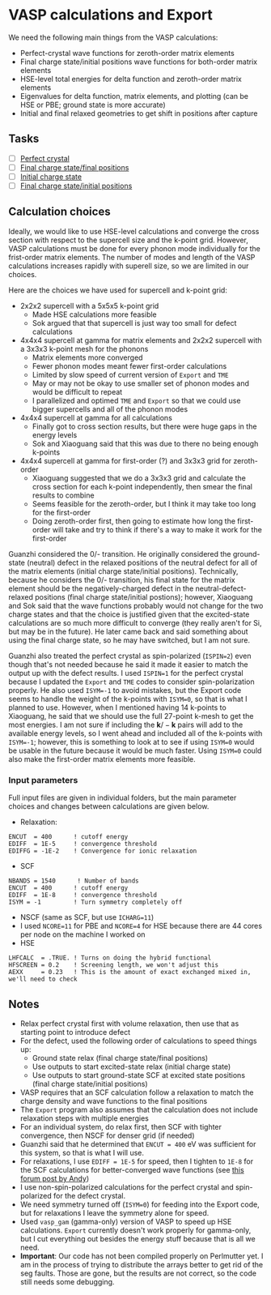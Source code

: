 # VASP calculations and Export

We need the following main things from the VASP calculations:
* Perfect-crystal wave functions for zeroth-order matrix elements
* Final charge state/initial positions wave functions for both-order matrix elements
* HSE-level total energies for delta function and zeroth-order matrix elements
* Eigenvalues for delta function, matrix elements, and plotting (can be HSE or PBE; ground state is more accurate)
* Initial and final relaxed geometries to get shift in positions after capture

## Tasks

- [ ] [Perfect crystal](./pristine)
- [ ] [Final charge state/final positions](./finalChargeState/finalPositions)
- [ ] [Initial charge state](./initialChargeState)
- [ ] [Final charge state/initial positions](./finalChargeState/initialPositions)

## Calculation choices

Ideally, we would like to use HSE-level calculations and converge the cross section with respect to the supercell size and the k-point grid. However, VASP calculations must be done for every phonon mode individually for the frist-order matrix elements. The number of modes and length of the VASP calculations increases rapidly with superell size, so we are limited in our choices. 

Here are the choices we have used for supercell and k-point grid:

* 2x2x2 supercell with a 5x5x5 k-point grid
  * Made HSE calculations more feasible
  * Sok argued that that supercell is just way too small for defect calculations
* 4x4x4 supercell at gamma for matrix elements and 2x2x2 supercell with a 3x3x3 k-point mesh for the phonons
  * Matrix elements more converged
  * Fewer phonon modes meant fewer first-order calculations
  * Limited by slow speed of current version of `Export` and `TME`
  * May or may not be okay to use smaller set of phonon modes and would be difficult to repeat
  * I parallelized and optimed `TME` and `Export` so that we could use bigger supercells and all of the phonon modes
* 4x4x4 supercell at gamma for all calculations
  * Finally got to cross section results, but there were huge gaps in the energy levels
  * Sok and Xiaoguang said that this was due to there no being enough k-points
* 4x4x4 supercell at gamma for first-order (?) and 3x3x3 grid for zeroth-order
  * Xiaoguang suggested that we do a 3x3x3 grid and calculate the cross section for each k-point independently, then smear the final results to combine
  * Seems feasible for the zeroth-order, but I think it may take too long for the first-order
  * Doing zeroth-order first, then going to estimate how long the first-order will take and try to think if there's a way to make it work for the first-order


Guanzhi considered the 0/- transition. He originally considered the ground-state (neutral) defect in the relaxed positions of the neutral defect for all of the matrix elements (initial charge state/initial positions). Technically, because he considers the 0/- transition, his final state for the matrix element should be the negatively-charged defect in the neutral-defect-relaxed positions (final charge state/initial postions); however, Xiaoguang and Sok said that the wave functions probably would not change for the two charge states and that the choice is justified given that the excited-state calculations are so much more difficult to converge (they really aren't for Si, but may be in the future). He later came back and said something about using the final charge state, so he may have switched, but I am not sure.

Guanzhi also treated the perfect crystal as spin-polarized (`ISPIN=2`) even though that's not needed because he said it made it easier to match the output up with the defect results. I used `ISPIN=1` for the perfect crystal because I updated the `Export` and `TME` codes to consider spin-polarization properly. He also used `ISYM=-1` to avoid mistakes, but the Export code seems to handle the weight of the k-points with `ISYM=0`, so that is what I planned to use. However, when I mentioned having 14 k-points to Xiaoguang, he said that we should use the full 27-point k-mesh to get the most energies. I am not sure if including the $\mathbf{k}/-\mathbf{k}$ pairs will add to the available energy levels, so I went ahead and included all of the k-points with `ISYM=-1`; however, this is something to look at to see if using `ISYM=0` would be usable in the future because it would be much faster. Using `ISYM=0` could also make the first-order matrix elements more feasible.

### Input parameters

Full input files are given in individual folders, but the main parameter choices and changes between calculations are given below.

* Relaxation:
```
ENCUT  = 400      ! cutoff energy
EDIFF  = 1E-5     ! convergence threshold
EDIFFG = -1E-2    ! Convergence for ionic relaxation
```
* SCF
```
NBANDS = 1540      ! Number of bands
ENCUT  = 400      ! cutoff energy
EDIFF  = 1E-8     ! convergence threshold
ISYM = -1         ! Turn symmetry completely off
```
* NSCF (same as SCF, but use `ICHARG=11`)
* I used `NCORE=11` for PBE and `NCORE=4` for HSE because there are 44 cores per node on the machine I worked on
* HSE
```
LHFCALC  = .TRUE. ! Turns on doing the hybrid functional
HFSCREEN = 0.2    ! Screening length, we won't adjust this
AEXX     = 0.23   ! This is the amount of exact exchanged mixed in, we'll need to check
```

## Notes

* Relax perfect crystal first with volume relaxation, then use that as starting point to introduce defect 
* For the defect, used the following order of calculations to speed things up:
  * Ground state relax (final charge state/final positions)
  * Use outputs to start excited-state relax (initial charge state)
  * Use outputs to start ground-state SCF at excited state positions (final charge state/initial positions)
* VASP requires that an SCF calculation follow a relaxation to match the charge density and wave functions to the final positions
* The `Export` program also assumes that the calculation does not include relaxation steps with multiple energies
* For an individual system, do relax first, then SCF with tighter convergence, then NSCF for denser grid (if needed)
* Guanzhi said that he determined that `ENCUT = 400` eV was sufficient for this system, so that is what I will use.
* For relaxations, I use `EDIFF = 1E-5` for speed, then I tighten to `1E-8` for the SCF calculations for better-converged wave functions (see [this forum post by Andy](https://www.vasp.at/forum/viewtopic.php?f=3&t=18050))
* I use non-spin-polarized calculations for the perfect crystal and spin-polarized for the defect crystal.
* We need symmetry turned off (`ISYM=0`) for feeding into the Export code, but for relaxations I leave the symmetry alone for speed.
* Used `vasp_gam` (gamma-only) version of VASP to speed up HSE calculations. `Export` currently doesn't work properly for gamma-only, but I cut everything out besides the energy stuff because that is all we need. 
* __Important__: Our code has not been compiled properly on Perlmutter yet. I am in the process of trying to distribute the arrays better to get rid of the seg faults. Those are gone, but the results are not correct, so the code still needs some debugging.

